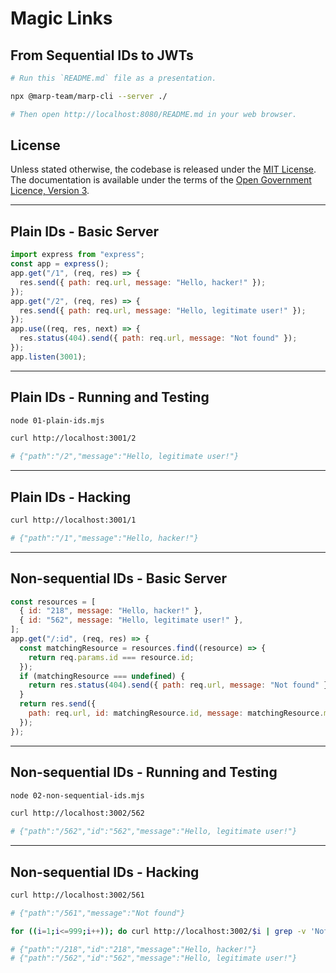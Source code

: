 # Magic Links

## From Sequential IDs to JWTs

```sh
# Run this `README.md` file as a presentation.

npx @marp-team/marp-cli --server ./

# Then open http://localhost:8080/README.md in your web browser.
```

## License

Unless stated otherwise, the codebase is released under the [MIT License](LICENSE.txt). The documentation is available under the terms of the [Open Government Licence, Version 3](LICENSE-OGL.txt).

---

## Plain IDs - Basic Server

```js
import express from "express";
const app = express();
app.get("/1", (req, res) => {
  res.send({ path: req.url, message: "Hello, hacker!" });
});
app.get("/2", (req, res) => {
  res.send({ path: req.url, message: "Hello, legitimate user!" });
});
app.use((req, res, next) => {
  res.status(404).send({ path: req.url, message: "Not found" });
});
app.listen(3001);
```

---

## Plain IDs - Running and Testing

```sh
node 01-plain-ids.mjs
```

```sh
curl http://localhost:3001/2

# {"path":"/2","message":"Hello, legitimate user!"}
```

---

## Plain IDs - Hacking

```sh
curl http://localhost:3001/1

# {"path":"/1","message":"Hello, hacker!"}
```

---

## Non-sequential IDs - Basic Server

```js
const resources = [
  { id: "218", message: "Hello, hacker!" },
  { id: "562", message: "Hello, legitimate user!" },
];
app.get("/:id", (req, res) => {
  const matchingResource = resources.find((resource) => {
    return req.params.id === resource.id;
  });
  if (matchingResource === undefined) {
    return res.status(404).send({ path: req.url, message: "Not found" });
  }
  return res.send({
    path: req.url, id: matchingResource.id, message: matchingResource.message
  });
});
```

---

## Non-sequential IDs - Running and Testing

```sh
node 02-non-sequential-ids.mjs
```

```sh
curl http://localhost:3002/562

# {"path":"/562","id":"562","message":"Hello, legitimate user!"}
```

---

## Non-sequential IDs - Hacking

```sh
curl http://localhost:3002/561

# {"path":"/561","message":"Not found"}
```

```sh
for ((i=1;i<=999;i++)); do curl http://localhost:3002/$i | grep -v 'Not found'; done

# {"path":"/218","id":"218","message":"Hello, hacker!"}
# {"path":"/562","id":"562","message":"Hello, legitimate user!"}
```
